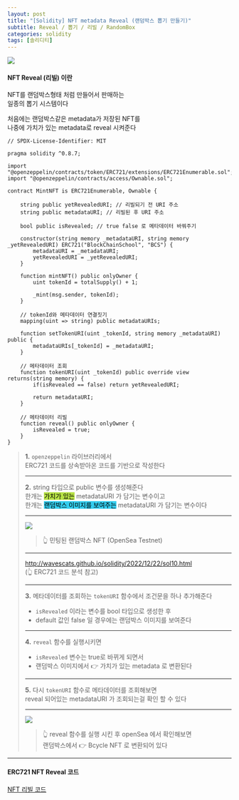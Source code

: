```yaml
---
layout: post
title: "[Solidity] NFT metadata Reveal (랜덤박스 뽑기 만들기)"
subtitle: Reveal / 뽑기 / 리빌 / RandomBox
categories: solidity
tags: [솔리디티]
---
```


![](https://velog.velcdn.com/images/-__-/post/717c8429-a5d2-4536-b1b5-5da0fb73a0f1/image.gif)

#### NFT Reveal (리빌) 이란

NFT를 랜덤박스형태 처럼 만들어서 판매하는<br>
일종의 뽑기 시스템이다

처음에는 랜덤박스같은 metadata가 저장된 NFT를<br>
나중에 가치가 있는 metadata로 reveal 시켜준다

```solidity
// SPDX-License-Identifier: MIT

pragma solidity ^0.8.7;

import "@openzeppelin/contracts/token/ERC721/extensions/ERC721Enumerable.sol";
import "@openzeppelin/contracts/access/Ownable.sol";

contract MintNFT is ERC721Enumerable, Ownable {

    string public yetRevealedURI; // 리빌되기 전 URI 주소
    string public metadataURI; // 리빌된 후 URI 주소

    bool public isRevealed; // true false 로 메타데이터 바꿔주기

    constructor(string memory _metadataURI, string memory _yetRevealedURI) ERC721("BlockChainSchool", "BCS") {
        metadataURI = _metadataURI;
        yetRevealedURI = _yetRevealedURI;
    }

    function mintNFT() public onlyOwner {
        uint tokenId = totalSupply() + 1;

        _mint(msg.sender, tokenId);
    }

    // tokenId와 메타데이터 연결짓기
    mapping(uint => string) public metadataURIs;

    function setTokenURI(uint _tokenId, string memory _metadataURI) public {
        metadataURIs[_tokenId] = _metadataURI;
    }

    // 메타데이터 조회
    function tokenURI(uint _tokenId) public override view returns(string memory) {
        if(isRevealed == false) return yetRevealedURI;

        return metadataURI;
    }

    // 메타데이터 리빌
    function reveal() public onlyOwner {
        isRevealed = true;
    }
}
```

> **1.** `openzeppelin` 라이브러리에서 <br>
> ERC721 코드를 상속받아온 코드를 기반으로 작성한다
>
> ---
>
> **2.** string 타입으로 public 변수를 생성해준다<br>
> 한개는 <span style="background-color:#B5E045; color:#000;">가치가 있는</span> metadataURI 가 담기는 변수이고<br>
> 한개는 <span style="background-color:#34CDEF; color:#000;">랜덤박스 이미지를 보여주는</span> metadataURI 가 담기는 변수이다
>
> ---
>
> ![](https://velog.velcdn.com/images/-__-/post/2bdeaaf9-2546-426c-961c-3b4be80a1ca6/image.gif)
>
> > 👆 민팅된 랜덤박스 NFT (OpenSea Testnet)
>
> ---
>
> <http://wavescats.github.io/solidity/2022/12/22/sol10.html><br>
> (👆 ERC721 코드 분석 참고)
>
> ---
>
> **3.** 메타데이터를 조회하는 `tokenURI` 함수에서 조건문을 하나 추가해준다
>
> - `isRevealed` 이라는 변수를 bool 타입으로 생성한 후
> - default 값인 false 일 경우에는 랜덤박스 이미지를 보여준다
>
> ---
>
> **4.** `reveal` 함수를 실행시키면
>
> - `isRevealed` 변수는 true로 바뀌게 되면서
> - 랜덤박스 이미지에서 👉 가치가 있는 metadata 로 변환된다
>
> ---
>
> **5.** 다시 `tokenURI` 함수로 메타데이터를 조회해보면<br>
> reveal 되어있는 metadataURI 가 조회되는걸 확인 할 수 있다
>
> ---
>
> ![](https://velog.velcdn.com/images/-__-/post/a08fc6af-45da-4f64-821a-176c3c693b92/image.gif)
>
> > 👆 reveal 함수를 실행 시킨 후 openSea 에서 확인해보면<br>
> > 랜덤박스에서 👉 Bcycle NFT 로 변환되어 있다

---

#### ERC721 NFT Reveal 코드

[NFT 리빌 코드](<https://github.com/wavescats/BCS_1st-TIL/blob/main/NFT/03_Reveal%20(%EB%A9%94%ED%83%80%EB%8D%B0%EC%9D%B4%ED%84%B0%20%EB%B3%80%EA%B2%BD).sol>)
